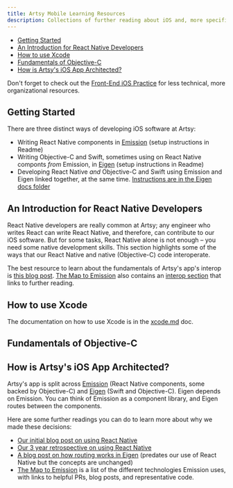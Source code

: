 ```yaml
---
title: Artsy Mobile Learning Resources
description: Collections of further reading about iOS and, more specifically, iOS at Artsy.
---
```


<!-- prettier-ignore-start -->
<!-- START doctoc generated TOC please keep comment here to allow auto update -->
<!-- DON'T EDIT THIS SECTION, INSTEAD RE-RUN doctoc TO UPDATE -->

- [Getting Started](#getting-started)
- [An Introduction for React Native Developers](#an-introduction-for-react-native-developers)
- [How to use Xcode](#how-to-use-xcode)
- [Fundamentals of Objective-C](#fundamentals-of-objective-c)
- [How is Artsy's iOS App Architected?](#how-is-artsys-ios-app-architected)

<!-- prettier-ignore-end -->

Don't forget to check out the [Front-End iOS Practice](../practices/front-end-ios.md) for less technical, more
organizational resources.

## Getting Started

There are three distinct ways of developing iOS software at Artsy:

- Writing React Native components in [Emission](https://github.com/artsy/emission) (setup instructions in Readme)
- Writing Objective-C and Swift, sometimes using on React Native componts _from_ Emission, in
  [Eigen](https://github.com/artsy/eigen) (setup instructions in Readme)
- Developing React Native _and_ Objective-C and Swift using Emission and Eigen linked together, at the same time.
  [Instructions are in the Eigen docs folder](https://github.com/artsy/eigen/blob/master/docs/using_dev_emission.md)

## An Introduction for React Native Developers

React Native developers are really common at Artsy; any engineer who writes React can write React Native, and
therefore, can contribute to our iOS software. But for some tasks, React Native alone is not enough – you need some
native development skills. This section highlights some of the ways that our React Native and native (Objective-C)
code interoperate.

The best resource to learn about the fundamentals of Artsy's app's interop is
[this blog post](https://artsy.github.io/blog/2016/08/24/On-Emission/).
[The Map to Emission](https://github.com/artsy/emission/blob/master/docs/map_to_emission.md) also contains an
[interop section](https://github.com/artsy/emission/blob/master/docs/map_to_emission.md#eigen-interop) that links
to further reading.

<!-- TODO: Find some resources on how+why to use Objective-C while developing React Native code. -->

## How to use Xcode

The documentation on how to use Xcode is in the [xcode.md](./xcode.md) doc.

## Fundamentals of Objective-C

<!-- TODO: Find some good foundational Objective-C resources -->

## How is Artsy's iOS App Architected?

Artsy's app is split across [Emission](https://github.com/artsy/emission) (React Native components, some backed by
Objective-C) and [Eigen](https://github.com/artsy/eigen) (Swift and Objective-C). Eigen depends on Emission. You
can think of Emission as a component library, and Eigen routes between the components.

Here are some further readings you can do to learn more about why we made these decisions:

- [Our initial blog post on using React Native](https://artsy.github.io/blog/2016/08/15/React-Native-at-Artsy/)
- [Our 3 year retrospective on using React Native](https://artsy.github.io/blog/2019/03/17/three-years-of-react-native/)
- [A blog post on how routing works in Eigen](https://artsy.github.io/blog/2015/08/19/Cocoa-Architecture-Switchboard-Pattern/)
  (predates our use of React Native but the concepts are unchanged)
- [The Map to Emission](https://github.com/artsy/emission/blob/master/docs/map_to_emission.md) is a list of the
  different technologies Emission uses, with links to helpful PRs, blog posts, and representative code.
